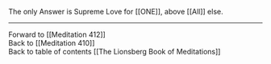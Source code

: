 The only Answer is Supreme Love for [[ONE]], above [[All]] else. 

___

Forward to [[Meditation 412]]  
Back to [[Meditation 410]]  
Back to table of contents [[The Lionsberg Book of Meditations]]  